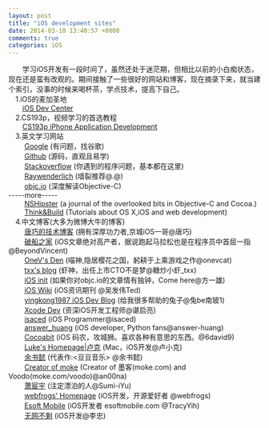 ```yaml
---
layout: post
title: "iOS development sites"
date: 2014-03-10 13:40:57 +0800
comments: true
categories: iOS
---  
```


&emsp;&emsp;学习iOS开发有一段时间了，虽然还处于迷茫期，但相比以前的小白痴状态，现在还是蛮有改观的。期间接触了一些很好的网站和博客，现在摘录下来，就当建个索引，没事的时候来喝杯茶，学点技术，提高下自己。  
&emsp;1.iOS的麦加圣地  
&emsp;&emsp;[iOS Dev Center](https://developer.apple.com/devcenter/ios/index.action)  
&emsp;2.CS193p，视频学习的首选教程  
&emsp;&emsp;[CS193p iPhone Application Development](http://www.stanford.edu/class/cs193p/cgi-bin/drupal/)  
&emsp;3.英文学习网站  
&emsp;&emsp; [Google](http://www.google.com) (有问题，找谷歌)  
&emsp;&emsp; [Github](https://github.com)  (源码，直观且易学)  
&emsp;&emsp; [Stackoverflow](http://stackoverflow.com) (你遇到的程序问题，基本都在这里)       
&emsp;&emsp; [Raywenderlich](http://www.raywenderlich.com) (墙裂推荐@.@)  
&emsp;&emsp; [objc.io](http://www.objc.io) (深度解读Objective-C)   
-----more-----   
&emsp;&emsp; [NSHipster](http://nshipster.com) (a journal of the overlooked bits in Objective-C and Cocoa.)  
&emsp;&emsp; [Think&Build](http://www.thinkandbuild.it) (Tutorials about OS X,iOS and web development)     
&emsp;4.中文博客(大多为微博大牛的博客)  
&emsp;&emsp; [唐巧的技术博客](http://blog.devtang.com) (拥有深厚功力者,京城iOS一哥@唐巧)  
&emsp;&emsp; [破船之家](http://beyondvincent.com) (iOS文章绝对高产者，据说跑起马拉松也是在程序员中首屈一指@BeyondVincent)  
&emsp;&emsp; [OneV's Den](http://onevcat.com) (喵神,隐居樱花之国，躬耕于上乘游戏之作@onevcat)  
&emsp;&emsp; [txx's blog](http://blog.t-xx.me) (虾神，出任上市CTO不是梦@糖炒小虾_txx)  
&emsp;&emsp; [iOS init](http://iosinit.com) (如果你对objc.io的文章情有独钟，Come here@方一雄)  
&emsp;&emsp; [iOS Wiki](http://www.ios-wiki.com) (iOS资讯期刊 @吴发伟Ted)  
&emsp;&emsp; [yingkong1987 iOS Dev Blog](http://yingkong1987.github.io) (给我很多帮助的兔子@兔be南玻1)  
&emsp;&emsp; [Xcode Dev](http://blog.xcodev.com) (资深iOS开发工程师@谌启亮)   
&emsp;&emsp; [isaced](http://www.isaced.com) (iOS Programmer@isaced)   
&emsp;&emsp; [answer_huang](http://answerhuang.duapp.com) (iOS developer, Python fans@answer-huang)   
&emsp;&emsp; [Cocoabit](http://blog.cocoabit.com) (iOS 码农，攻城狮。喜欢各种有意思的东西。@6david9)   
&emsp;&emsp; [Luke's Homepage|卢克](http://geeklu.com) (Mac，iOS开发@卢小克)  
&emsp;&emsp; [余书懿](http://blog.csdn.net/ysy441088327) (代表作:<豆豆音乐> @余书懿)  
&emsp;&emsp; [Creator of moke](http://wangling.me) (Creator of 墨客(moke.com) and Voodo(moke.com/voodo)@an00na)  
&emsp;&emsp; [萧宸宇](http://iiiyu.com) (注定漂泊的人@Sumi-iYu)   
&emsp;&emsp; [webfrogs' Homepage](http://webfrogs.me) (iOS开发，开源爱好者 @webfrogs)  
&emsp;&emsp; [Esoft Mobile](http://esoftmobile.com) (iOS开发者 esoftmobile.com @TracyYih)  
&emsp;&emsp; [无网不剩](http://blog.leezhong.com) (iOS开发@李忠)  
 



